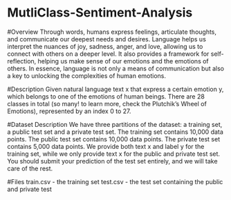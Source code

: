 # MutliClass-Sentiment-Analysis

#Overview
Through words, humans express feelings, articulate thoughts, and communicate our deepest needs and desires. Language helps us interpret the nuances of joy, sadness, anger, and love, allowing us to connect with others on a deeper level. It also provides a framework for self-reflection, helping us make sense of our emotions and the emotions of others. In essence, language is not only a means of communication but also a key to unlocking the complexities of human emotions.

#Description
Given natural language text x that express a certain emotion y, which belongs to one of the emotions of human beings. There are 28 classes in total (so many! to learn more, check the Plutchik’s Wheel of Emotions), represented by an index 0 to 27.

#Dataset Description
We have three partitions of the dataset: a training set, a public test set and a private test set. The training set contains 10,000 data points. The public test set contains 10,000 data points. The private test set contains 5,000 data points.
We provide both text x and label y for the training set, while we only provide text x for the public and private test set. You should submit your prediction of the test set entirely, and we will take care of the rest.

#Files
train.csv - the training set
test.csv - the test set containing the public and private test
